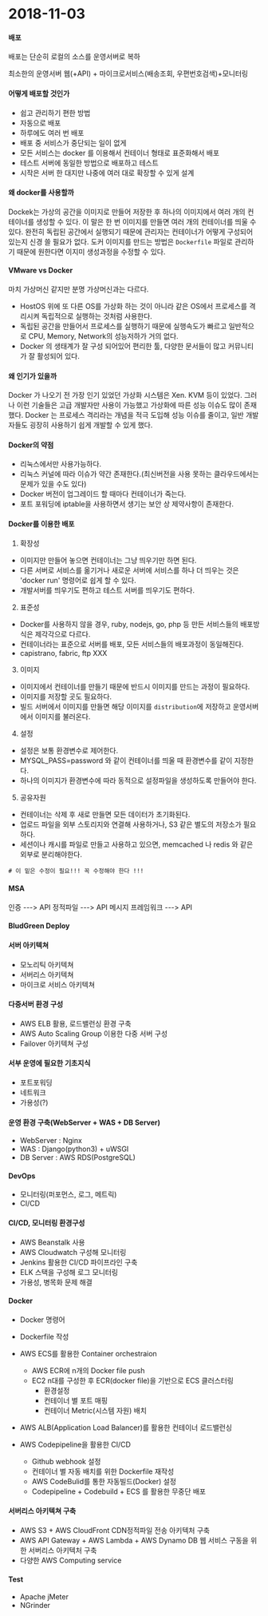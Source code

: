 # 2018-11-03

#### 배포
배포는 단순히 로컬의 소스를 운영서버로 복하

최소한의 운영서버
웹(+API) + 마이크로서비스(배송조회, 우편번호검색)+모니터링

#### 어떻게 배포할 것인가
- 쉽고 관리하기 편한 방법
- 자동으로 배포
- 하루에도 여러 번 배포
- 배포 중 서비스가 중단되는 일이 없게
- 모든 서비스는 docker 를 이용해서 컨테이너 형태로 표준화해서 배포
- 테스트 서버에 동일한 방법으로 배포하고 테스트
- 시작은 서버 한 대지만 나중에 여러 대로 확장할 수 있게 설계

#### 왜 docker를 사용할까
Dockek는 가상의 공간을 이미지로 만들어 저장한 후 하나의 이미지에서
여러 개의 컨테이너를 생성할 수 있다. 이 말은 한 번 이미지를 만들면 여러 개의
컨테이너를 띄울 수 있다. 완전히 독립된 공간에서 실행되기 때문에 관리자는 컨테이너가
어떻게 구성되어 있는지 신경 쓸 필요가 없다. 도커 이미지를 만드는 방법은 `Dockerfile` 파일로 관리하기 때문에 원한다면 이지미 생성과정을 수정할 수 있다.

#### VMware vs Docker
마치 가상머신 같지만 분명 가상머신과는 다르다.
- HostOS 위에 또 다른 OS를 가상화 하는 것이 아니라 같은 OS에서 프로세스를 격리시켜 독립적으로 실행하는 것처럼 사용한다.
- 독립된 공간을 만들어서 프로세스를 실행하기 때문에 실행속도가 빠르고 일반적으로 CPU, Memory, Network의 성능저하가 거의 없다.
- Docker 의 생태계가 잘 구성 되어있어 편리한 툴, 다양한 문서들이 많고 커뮤니티가 잘 활성되어 있다.

#### 왜 인기가 있을까
Docker 가 나오기 전 가장 인기 있었던 가상화 시스템은 Xen. KVM 등이 있었다. 그러나 이런 기술들은 고급 개발자만 사용이 가능했고 가상화에 따른 성능 이슈도 많이 존재했다.
Docker 는 프로세스 격리라는 개념을 적극 도입해 성능 이슈를 줄이고, 일반 개발자들도 굉장히 사용하기 쉽게 개발할 수 있게 했다.

#### Docker의 약점
- 리눅스에서만 사용가능하다.
- 리눅스 커널에 따라 이슈가 약간 존재한다.(최신버전을 사용 못하는 클라우드에서는 문제가 있을 수도 있다)
- Docker 버전이 업그레이드 할 때마다 컨테이너가 죽는다.
- 포트 포워딩에 iptable을 사용하면서 생기는 보안 상 제약사항이 존재한다.

#### Docker를 이용한 배포
1. 확장성
- 이미지만 만들어 놓으면 컨테이너는 그냥 띄우기만 하면 된다.
- 다른 서버로 서비스를 옮기거나 새로운 서버에 서비스를 하나 더 띄우는 것은 'docker run' 명령어로 쉽게 할 수 있다.
- 개발서버를 띄우기도 편하고 테스트 서버를 띄우기도 편하다.

2. 표준성
- Docker를 사용하지 않을 경우,  ruby, nodejs, go, php 등 만든 서비스들의 배포방식은 제각각으로 다르다.
- 컨테이너라는 표준으로 서버를 배포, 모든 서비스들의 배포과정이 동일해진다.
- capistrano, fabric, ftp XXX

3. 이미지
- 이미지에서 컨테이너를 만들기 때문에 반드시 이미지를 만드는 과정이 필요하다.
- 이미지를 저장할 곳도 필요하다.
- 빌드 서버에서 이미지를 만들면 해당 이미지를 `distribution`에 저장하고 운영서버에서 이미지를 불러온다.

4. 설정
- 설정은 보통 환경변수로 제어한다.
- MYSQL_PASS=password 와 같이 컨테이너를 띄울 때 환경변수를 같이 지정한다.
- 하나의 이미지가 환경변수에 따라 동적으로 설정파일을 생성하도록 만들어야 한다.

5. 공유자원
- 컨테이너는 삭제 후 새로 만들면 모든 데이터가 초기화된다.
- 업로드 파일을 외부 스토리지와 연결해 사용하거나, S3 같은 별도의 저장소가 필요하다.
- 세션이나 캐시를 파일로 만들고 사용하고 있으면, memcached 나 redis 와 같은 외부로 분리해야한다.


```
# 이 밑은 수정이 필요!!! 꼭 수정해야 한다 !!!
```
#### MSA
인증
---> API
정적파일
---> API
메시지 프레임워크
---> API

#### BludGreen Deploy


#### 서버 아키텍쳐
- 모노리틱 아키텍쳐
- 서버리스 아키텍쳐
- 마이크로 서비스 아키텍쳐

#### 다중서버 환경 구성
- AWS ELB 활용, 로드밸런싱 환경 구축
- AWS Auto Scaling Group 이용한 다중 서버 구성
- Failover 아키텍쳐 구성

#### 서부 운영에 필요한 기초지식
- 포트포워딩
- 네트워크
- 가용성(?)

#### 운영 환경 구축(WebServer + WAS + DB Server)
- WebServer : Nginx
- WAS : Django(python3) + uWSGI
- DB Server : AWS RDS(PostgreSQL)

#### DevOps
- 모니터링(퍼포먼스, 로그, 메트릭)
- CI/CD

#### CI/CD, 모니터링 환경구성
- AWS Beanstalk 사용
- AWS Cloudwatch 구성해 모니터링
- Jenkins 활용한 CI/CD 파이프라인 구축
- ELK 스택을 구성해 로그 모니터링
- 가용성, 병목화 문제 해결

#### Docker
- Docker 명령어
- Dockerfile 작성
- AWS ECS를 활용한 Container orchestraion
	- AWS ECR에 n개의 Docker file push
	- EC2 n대를 구성한 후 ECR(docker file)을 기반으로 ECS 클러스터링
		- 환경설정
		- 컨테이너 별 포트 매핑
		- 컨테이너 Metric(시스템 자원) 배치
		
- AWS ALB(Application Load Balancer)를 활용한 컨테이너 로드밸런싱
- AWS Codepipeline을 활용한 CI/CD
	- Github webhook 설정
	- 컨테이너 별 자동 배치를 위한 Dockerfile 재작성
	- AWS CodeBulid를 통한 자동빌드(Docker) 설정
	- Codepipeline + Codebuild + ECS 를 활용한 무중단 배포
	
#### 서버리스 아키텍쳐 구축
- AWS S3 + AWS CloudFront CDN정적파일 전송 아키텍처 구축
- AWS API Gateway + AWS Lambda + AWS Dynamo DB 웹 서비스 구동을 위한 서버리스 아키텍처 구축
- 다양한 AWS Computing service

#### Test
- Apache jMeter
- NGrinder